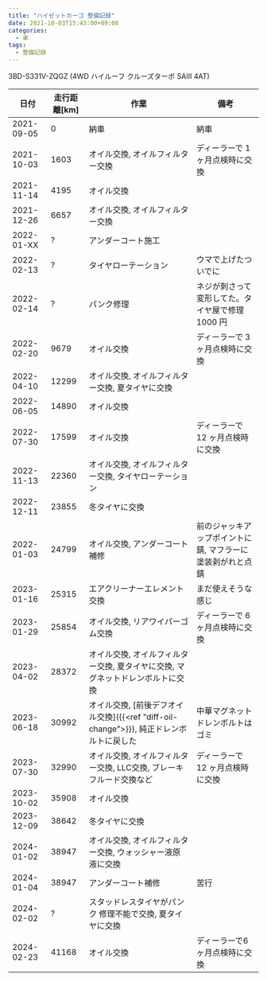 ```yaml
---
title: "ハイゼットカーゴ 整備記録"
date: 2021-10-03T15:43:00+09:00
categories:
  - 車
tags:
  - 整備記録
---
```


3BD-S331V-ZQGZ (4WD ハイルーフ クルーズターボ SAIII 4AT)

| 日付       | 走行距離[km] | 作業                                                                                    | 備考                                                       |
|------------|--------------|-----------------------------------------------------------------------------------------|------------------------------------------------------------|
| 2021-09-05 | 0            | 納車                                                                                    | 納車                                                       |
| 2021-10-03 | 1603         | オイル交換, オイルフィルター交換                                                        | ディーラーで 1 ヶ月点検時に交換                            |
| 2021-11-14 | 4195         | オイル交換                                                                              |                                                            |
| 2021-12-26 | 6657         | オイル交換, オイルフィルター交換                                                        |                                                            |
| 2022-01-XX | ?            | アンダーコート施工                                                                      |                                                            |
| 2022-02-13 | ?            | タイヤローテーション                                                                    | ウマで上げたついでに                                       |
| 2022-02-14 | ?            | パンク修理                                                                              | ネジが刺さって変形してた。タイヤ屋で修理 1000 円           |
| 2022-02-20 | 9679         | オイル交換                                                                              | ディーラーで 3 ヶ月点検時に交換                            |
| 2022-04-10 | 12299        | オイル交換, オイルフィルター交換, 夏タイヤに交換                                        |                                                            |
| 2022-06-05 | 14890        | オイル交換                                                                              |                                                            |
| 2022-07-30 | 17599        | オイル交換                                                                              | ディーラーで 12 ヶ月点検時に交換                           |
| 2022-11-13 | 22360        | オイル交換, オイルフィルター交換, タイヤローテーション                                  |                                                            |
| 2022-12-11 | 23855        | 冬タイヤに交換                                                                          |                                                            |
| 2022-01-03 | 24799        | オイル交換, アンダーコート補修                                                          | 前のジャッキアップポイントに錆, マフラーに塗装剥がれと点錆 |
| 2023-01-16 | 25315        | エアクリーナーエレメント交換                                                            | まだ使えそうな感じ                                         |
| 2023-01-29 | 25854        | オイル交換, リアワイパーゴム交換                                                        | ディーラーで 6 ヶ月点検時に交換                            |
| 2023-04-02 | 28372        | オイル交換, オイルフィルター交換, 夏タイヤに交換, マグネットドレンボルトに交換          |                                                            |
| 2023-06-18 | 30992        | オイル交換, [前後デフオイル交換]({{<ref "diff-oil-change">}}), 純正ドレンボルトに戻した | 中華マグネットドレンボルトはゴミ                           |
| 2023-07-30 | 32990        | オイル交換, オイルフィルター交換, LLC交換, ブレーキフルード交換など                     | ディーラーで 12 ヶ月点検時に交換                           |
| 2023-10-02 | 35908        | オイル交換                                                                              |                                                            |
| 2023-12-09 | 38642        | 冬タイヤに交換                                                                          |                                                            |
| 2024-01-02 | 38947        | オイル交換, オイルフィルター交換, ウォッシャー液原液に交換                              |                                                            |
| 2024-01-04 | 38947        | アンダーコート補修                                                                      | 苦行                                                       |
| 2024-02-02 | ?            | スタッドレスタイヤがパンク 修理不能で交換, 夏タイヤに交換                               |                                                            |
| 2024-02-23 | 41168        | オイル交換                                                                              | ディーラーで6ヶ月点検時に交換                              |

<!--more-->

<!--
オイル交換に 必要な物
たまに忘れるので

* オイル (消耗品)
* オイル処理箱 (消耗品)
* オイルフィルター (フィルター交換の場合, 消耗品)
* ウエス (消耗品)
* パーツクリーナー (消耗品)
* ドレンパッキン (消耗品)
* 手袋 (消耗品)
* ゴミ袋 (消耗品)
* 新聞紙
* メガネレンチ(14)
* オイルジョッキ
* オイルフィルターレンチ (フィルター交換の場合)
* ラチェットハンドル (フィルター交換の場合)
* ウマ (タイヤローテーションもする場合)
* 低床ジャッキ (タイヤローテーションもする場合)
* トルクレンチ (タイヤローテーションもする場合)

* 車をリフトアップしたときついでに車体下のゴム部品とFFヒーターも点検
* ハイゼットカーゴのドレンボルトの頭は14mm
* ドレンボルトを外す前にフィラーキャップを開ける
* ドレンパッキンはトヨタ用のやつも使える
* オイルフィルターのパッキンにはしっかりとオイルを塗る
* ドレンボルトをしめる時は指でしまらなくなった後1/8回転とちょっとくらい
* オイルを入れおわったらエンジンを動かした後ゲージをチェックしなおす
* 作業後トリップメータとナビの通知機能をリセット
* 翌日にオイルが漏れていないか確認
* オイルをこぼしたら猫砂で吸いとる
* コンクリートについたオイルの染みは 溶剤 + 猫砂で吸いとり、食器用洗剤で洗う。時間がたてば残った染みも目立たなくなる
* 20,000km/年以上でシビアコンディション, 今は19510km/年

-->
